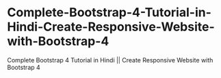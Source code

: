 # Complete-Bootstrap-4-Tutorial-in-Hindi-Create-Responsive-Website-with-Bootstrap-4
Complete Bootstrap 4 Tutorial in Hindi || Create Responsive Website with Bootstrap 4
